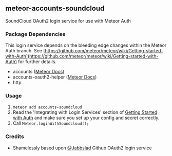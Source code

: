 ## meteor-accounts-soundcloud

SoundCloud OAuth2 login service for use with Meteor Auth

### Package Dependencies

This login service depends on the bleeding edge changes within the Meteor Auth branch. See [https://github.com/meteor/meteor/wiki/Getting-started-with-Auth](https://github.com/meteor/meteor/wiki/Getting-started-with-Auth) for further details.

* accounts ([Meteor Docs](http://docs.meteor.com/#accounts_api))
* accounts-oauth2-helper ([Meteor Docs](http://docs.meteor.com/#meteor_loginwithexternalservice))
* http

### Usage

1. `meteor add accounts-soundcloud`
2. Read the 'Integrating with Login Services' section of [Getting Started with Auth](http://docs.meteor.com/#accountsui) and make sure you set up your config and secret correctly.
3. Call `Meteor.loginWithSoundcloud();`

### Credits

* Shamelessly based upon [@Jabbslad](https://github.com/Jabbslad/accounts-github) Github OAuth2 login service
